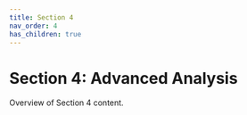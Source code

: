 ```yaml
---
title: Section 4
nav_order: 4
has_children: true
---
```


# Section 4: Advanced Analysis

Overview of Section 4 content.
